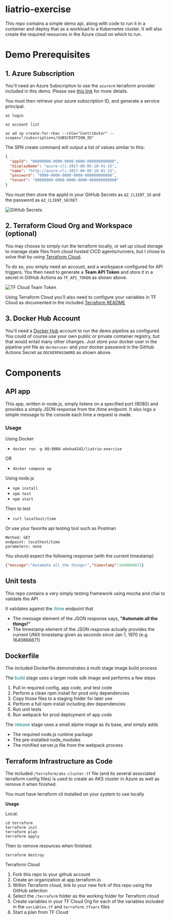 
# liatrio-exercise
This repo contains a simple demo api, along with code to run it in a container and deploy that as a workload to a Kubernetes cluster. It will also create the required resources in the Azure cloud on which to run.

# Demo Prerequisites

## 1. Azure Subscription

You'll need an Azure Subscription to use the `azurerm` terraform provider included in this demo. Please see [this link](https://docs.microsoft.com/en-us/azure/cost-management-billing/manage/create-subscription) for more details.

You must then retrieve your azure subscription ID, and generate a service principal.

```
az login

az account list

az ad sp create-for-rbac --role="Contributor" --scopes="/subscriptions/SUBSCRIPTION_ID"
```

The SPN create command will output a list of values similar to this:

```json
{
  "appId": "00000000-0000-0000-0000-000000000000",
  "displayName": "azure-cli-2017-06-05-10-41-15",
  "name": "http://azure-cli-2017-06-05-10-41-15",
  "password": "0000-0000-0000-0000-000000000000",
  "tenant": "00000000-0000-0000-0000-000000000000"
}
```

You must then store the appId in your GitHub Secrets as `AZ_CLIENT_ID` and the password as `AZ_CLIENT_SECRET`

![GitHub Secrets](https://github.com/whoha4242/liatrio-exercise/raw/main/attachments/githubsecrets.png)

## 2. Terraform Cloud Org and Workspace (optional)

You may choose to simply run the terraform locally, or set up cloud storage to manage state files from cloud hosted CICD agents/runners, but I chose to solve that by using [Terraform Cloud](https://app.terraform.io/).

To do so, you simply need an account, and a workspace configured for API triggers. You then need to generate a **Team API Token** and store it in a secret in GitHub Actions as `TF_API_TOKEN` as shown above.

![TF Cloud Team Token](https://github.com/whoha4242/liatrio-exercise/raw/main/attachments/TFCloudTeamToken.png)

Using Terraform Cloud you'll also need to configure your variables in TF Cloud as documented in the included [Terraform README](https://github.com/whoha4242/liatrio-exercise/tree/main/terraform#readme)

## 3. Docker Hub Account

You'll need a [Docker Hub]() account to run the demo pipeline as configured. You could of course use your own public or private container registry, but that would entail many other changes. Just store your docker user in the pipeline.yml file as `dockeruser` and your docker password in the GitHub Actions Secret as `DOCKERPASSWORD` as shown above.

# Components

## API app
This app, written in node.js, simply listens on a specified port (8080) and provides a simply JSON response from the /time endpoint. It also logs a simple message to the console each time a request is made.

### Usage

Using Docker<br>
- `docker run -p 80:8080 whoha4242/liatrio-exercise`

OR

- `docker compose up`

Using node.js<br>
- `npm install`<br>
- `npm test`<br>
- `npm start`<br>

Then to test

- `curl localhost/time`

Or use your favorite api testing tool such as Postman

```
Method: GET
endpoint: localhost/time
parameters: none
```

You should expect the following response (with the current timestamp)
```json
{"message":"Automate all the things!","timestamp":1640866671}
```

## Unit tests
This repo contains a very simply testing framework using mocha and chai to validate the API

It validates against the <font style="color:teal">/time</font> endpoint that

- The message element of the JSON response says, **"Automate all the things!"**
- The timestamp element of the JSON response actually provides the current UNIX timestamp given as seconds since Jan 1, 1970 (e.g. 1640866671)

## Dockerfile
The included Dockerfile demonstrates a multi stage image build process

The <font style="color:teal">build</font> stage uses a larger node sdk image and performs a few steps

1. Pull in required config, app code, and test code
1. Perform a clean npm install for prod only dependencies
1. Copy those files to a staging folder for later use
1. Perform a full npm install including dev dependencies
1. Run unit tests
1. Run webpack for prod deployment of app code

The <font style="color:teal">release</font> stage uses a small alpine image as its base, and simply adds
- The required node.js runtime package
- The pre-installed node_modules
- The minified server.js file from the webpack process

## Terraform Infrastructure as Code

The included `/terraform/aks-cluster.tf` file (and its several associated terraform config files) is used to create an AKS cluster in Azure as well as remove it when finished.

You must have terraform cli installed on your system to use locally

**Usage**

Local:
```
cd terraform
terraform init
terraform plan
terraform apply
```

Then to remove resources when finished:
```
terraform destroy
```

Terraform Cloud

1. Fork this repo to your github account
1. Create an organization at app.terraform.io
1. Within Terraform cloud, link to your new fork of this repo using the GitHub selection
1. Select the `/terraform` folder as the working folder for Terraform cloud
1. Create variables in your TF Cloud Org for each of the variables included in the `variables.tf` and `terraform.tfvars` files
1. Start a plan from TF Cloud